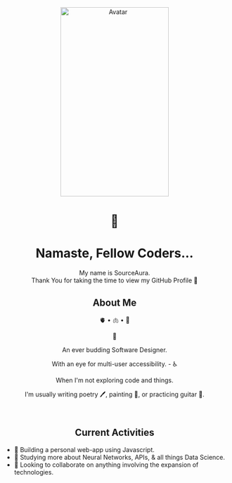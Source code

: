 <!-- Profile Picture and Title -->
<div align="center">
  <img width="70%" height="430px" src="https://private-user-images.githubusercontent.com/13864703/307819715-87abbd56-9866-484c-a6e1-3d327cde1cbe.jpeg?jwt=eyJhbGciOiJIUzI1NiIsInR5cCI6IkpXVCJ9.eyJpc3MiOiJnaXRodWIuY29tIiwiYXVkIjoicmF3LmdpdGh1YnVzZXJjb250ZW50LmNvbSIsImtleSI6ImtleTUiLCJleHAiOjE3MDg5NTY2ODgsIm5iZiI6MTcwODk1NjM4OCwicGF0aCI6Ii8xMzg2NDcwMy8zMDc4MTk3MTUtODdhYmJkNTYtOTg2Ni00ODRjLWE2ZTEtM2QzMjdjZGUxY2JlLmpwZWc_WC1BbXotQWxnb3JpdGhtPUFXUzQtSE1BQy1TSEEyNTYmWC1BbXotQ3JlZGVudGlhbD1BS0lBVkNPRFlMU0E1M1BRSzRaQSUyRjIwMjQwMjI2JTJGdXMtZWFzdC0xJTJGczMlMkZhd3M0X3JlcXVlc3QmWC1BbXotRGF0ZT0yMDI0MDIyNlQxNDA2MjhaJlgtQW16LUV4cGlyZXM9MzAwJlgtQW16LVNpZ25hdHVyZT0yOWY2ZmNlYWI1MTYxMDU1YTMwODcwYmM1MGYzZjllYzg1MzA2NjdiMDZiOWYyZWIyNjhmMWJiZDZiMmUyNGIxJlgtQW16LVNpZ25lZEhlYWRlcnM9aG9zdCZhY3Rvcl9pZD0wJmtleV9pZD0wJnJlcG9faWQ9MCJ9.jlJNUW21tDNCx-kGWjFaMNuhKD3QzU-WdZ2OZ4KQjiI" alt="Avatar" />
</div>

<h1 align="center">
  <span> 🌹 </span>
   <br>
    <!-- <img src="https://raw.githubusercontent.com/MartinHeinz/MartinHeinz/master/wave.gif" width="50px"> -->
  <h1 align="center">Namaste, Fellow Coders...</h1>
</h1>

<!-- Introduction -->
<div align='center'>
  <div size='16px' align="center"> My name is SourceAura. 
    <br>
    Thank You for taking the time to view my GitHub Profile 🙏 
  </div>
</div>

<!-- About Me Section -->
<h2 align="center"> About Me  </h2>
<p align="center">
  🫀 • 🫁 • 🧠
</p>
<p align="center">
  🌱  
</p>
<p align="center">
  An ever budding Software Designer. 
</p>
<p align="center">
  With an eye for multi-user accessibility. - ♿️
</p>
<p align="center"> 
  When I'm not exploring code and things. 
</p>
<p align="center">
  I'm usually writing poetry 🖊, painting 🎨, or practicing guitar 🎸. 
</p>
<br>
<!-- Current Activities -->
<h2 align="center"> Current Activities </h2>
<ul>
  <li>🔭 Building a personal web-app using Javascript.</li>
  <li>🌱 Studying more about Neural Networks, APIs, & all things Data Science.</li>
  <li>🤝 Looking to collaborate on anything involving the expansion of technologies.</li>
</ul>



